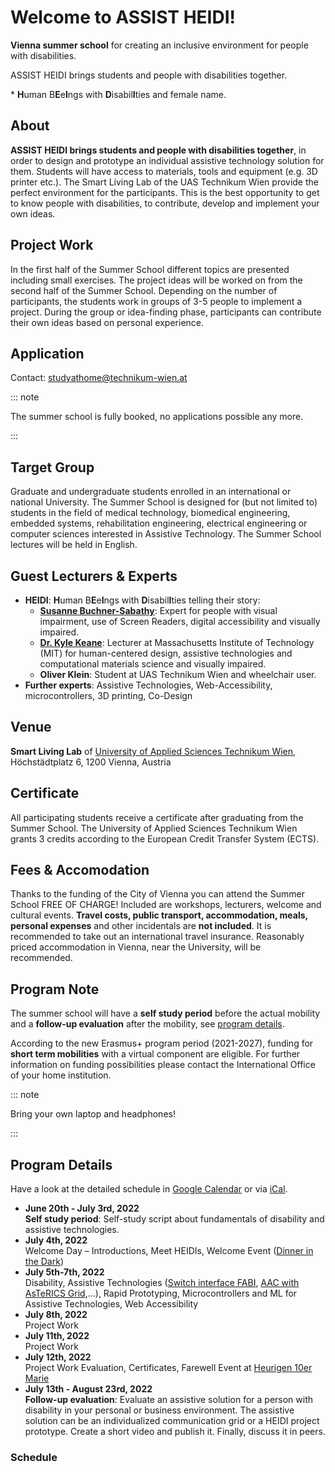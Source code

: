 # Welcome to ASSIST HEIDI!

<PdfContainer title="ASSIST HEIDI*" href="/assets/pdf/summer-school/at-summer-school-2022.pdf" thumb="/assets/pdf/summer-school/at-summer-school-2022.png">

**Vienna summer school** for creating an inclusive environment for people with disabilities.

<!-- **JULY 5-13, 2021** -->

ASSIST HEIDI brings students and people with disabilities together.

</PdfContainer>

\* **H**uman B**E**e**I**ngs with **D**isabil**I**ties and female name.

## About

**ASSIST HEIDI brings students and people with disabilities together**, in order to design and prototype an individual assistive technology solution for them.
Students will have access to materials, tools and equipment (e.g. 3D printer etc.).
The Smart Living Lab of the UAS Technikum Wien provide the perfect environment for the participants.
This is the best opportunity to get to know people with disabilities, to contribute, develop and implement your own ideas.

## Project Work

In the first half of the Summer School different topics are presented including small exercises.
The project ideas will be worked on from the second half of the Summer School.
Depending on the number of participants, the students work in groups of 3-5 people to implement a project.
During the group or idea-finding phase, participants can contribute their own ideas based on personal experience.

## Application

<!-- To apply you need to send the following documents to [studyathome@technikum-wien.at](mailto:studyathome@technikum-wien.at):

- CV
- Letter of Motivation
- Confirmation of Enrollment (at your home university)
 -->

Contact: [studyathome@technikum-wien.at](mailto:studyathome@technikum-wien.at)

::: note

The summer school is fully booked, no applications possible any more.

<!-- Participants: 18 students max.
Application Deadline: **February 28th, 2022**
Information: [studyathome@technikum-wien.at](mailto:studyathome@technikum-wien.at)
 -->

:::

## Target Group

Graduate and undergraduate students enrolled in an international or national University.
The Summer School is designed for (but not limited to) students in the field of medical technology, biomedical engineering, embedded systems, rehabilitation engineering, electrical engineering or computer sciences interested in Assistive Technology.
The Summer School lectures will be held in English.

## Guest Lecturers & Experts

- **HEIDI**: **H**uman B**E**e**I**ngs with **D**isabil**I**ties telling their story:
  - **[Susanne Buchner-Sabathy](https://www.blindenverband-wnb.at/blog/anderen-eine-stimme-leihen/)**: Expert for people with visual impairment, use of Screen Readers, digital accessibility and visually impaired.
  - **[Dr. Kyle Keane](http://www.kylekeane.com/)**: Lecturer at Massachusetts Institute of Technology (MIT) for human-centered design, assistive technologies and computational materials science and visually impaired.
  - **Oliver Klein**: Student at UAS Technikum Wien and wheelchair user.
- **Further experts**: Assistive Technologies, Web-Accessibility, microcontrollers, 3D printing, Co-Design

## Venue

**Smart Living Lab** of [University of Applied Sciences Technikum Wien](/studyathome/partner/uastw/), Höchstädtplatz 6, 1200 Vienna, Austria

<Youtube id="qv6cvPn4fNU"/>
<!--
<video controls style="max-width: 100%;">
  <source src="https://cloud.technikum-wien.at/s/i6BNgw9jL2EXL7k" type="video/mp4"/> 
  <source src="https://cloud.technikum-wien.at/s/i6BNgw9jL2EXL7k/download/smarthome_01_kfvgesamt_final.mp4" type="video/mp4"/>
  Sorry, your browser doesn't support embedded videos.
</video>
 -->

## Certificate

All participating students receive a certificate after graduating from the Summer School.
The University of Applied Sciences Technikum Wien grants 3 credits according to the European Credit Transfer System (ECTS).

## Fees & Accomodation

Thanks to the funding of the City of Vienna you can attend the Summer School FREE OF CHARGE!
Included are workshops, lecturers, welcome and cultural events.
**Travel costs, public transport, accommodation, meals, personal expenses** and other incidentals are **not included**.
It is recommended to take out an international travel insurance.
Reasonably priced accommodation in Vienna, near the University, will be recommended.

## Program Note

The summer school will have a **self study period** before the actual mobility and a **follow-up evaluation** after the mobility, see [program details](#program-details).

According to the new Erasmus+ program period (2021-2027), funding for **short term mobilities** with a virtual component are eligible.
For further information on funding possibilities please contact the International Office of your home institution.

::: note

Bring your own laptop and headphones!

:::

## Program Details

Have a look at the detailed schedule in [Google Calendar](https://calendar.google.com/calendar/embed?src=studyathome%40technikum-wien.at&ctz=Europe%2FVienna) or via [iCal](https://calendar.google.com/calendar/ical/studyathome%40technikum-wien.at/public/basic.ics).

- **June 20th - July 3rd, 2022**  
  **Self study period**: Self-study script about fundamentals of disability and assistive technologies.
- **July 4th, 2022**  
  Welcome Day – Introductions, Meet HEIDIs, Welcome Event ([Dinner in the Dark](https://www.viersinne.at/wien/dinner-in-the-dark))
- **July 5th-7th, 2022**  
  Disability, Assistive Technologies ([Switch interface FABI](https://www.asterics-foundation.org/projects/fabi/), [AAC with AsTeRICS Grid](https://www.asterics-foundation.org/projects/asterics-ergo-grid-2/),...), Rapid Prototyping, Microcontrollers and ML for Assistive Technologies, Web Accessibility
- **July 8th, 2022**  
  Project Work
- **July 11th, 2022**  
  Project Work
- **July 12th, 2022**  
  Project Work Evaluation, Certificates, Farewell Event at [Heurigen 10er Marie](https://10ermarie.at/)
- **July 13th - August 23rd, 2022**  
  **Follow-up evaluation**: Evaluate an assistive solution for a person with disability in your personal or business environment.
  The assistive solution can be an individualized communication grid or a HEIDI project prototype.
  Create a short video and publish it. Finally, discuss it in peers.

### Schedule

<GoogleCalendar title="Assist HEIDI 2022" date="20220704" lang="en" height="800" bcolor="#ffffff" src="studyathome@technikum-wien.at" ctz="Europe Vienna" />
